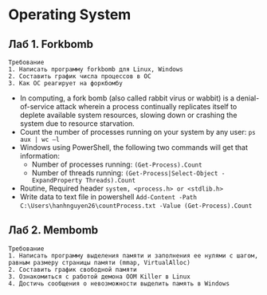 # Operating System
## Лаб 1. Forkbomb
    Требование
    1. Написать программу forkbomb для Linux, Windows
    2. Составить график числа процессов в ОС
    3. Как ОС реагирует на форкбомбу

-	In computing, a fork bomb (also called rabbit virus or wabbit) is a denial-of-service attack wherein a process continually replicates itself to deplete available system resources, slowing down or crashing the system due to resource starvation.
-	 Count the number of processes running on your system by any user:
   `ps aux | wc –l` 
-	Windows using PowerShell, the following two commands will get that information:
    + Number of processes running: `(Get-Process).Count` 
    + Number of threads running: `(Get-Process|Select-Object -ExpandProperty Threads).Count`
-	Routine, Required header
  `system, <process.h> or <stdlib.h>`
-	Write data to text file in powershell `Add-Content -Path `
  `C:\Users\hanhnguyen26\countProcess.txt -Value (Get-Process).Count`
## Лаб 2. Membomb
    Требование
    1. Написать программу выделения памяти и заполнения ее нулями с шагом, равным размеру страницы памяти (mmap, VirtualAlloc)
    2. Составить график свободной памяти
    3. Ознакомиться с работой демона OOM Killer в Linux
    4. Достичь сообщения о невозможности выделить память в Windows
